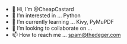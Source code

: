 - 👋 Hi, I’m @CheapCastard
- 👀 I’m interested in ... Python
- 🌱 I’m currently learning ... Kivy, PyMuPDF
- 💞️ I’m looking to collaborate on ...
- 📫 How to reach me ... spam@thedeger.com

<!---
CheapCastard/CheapCastard is a ✨ special ✨ repository because its `README.md` (this file) appears on your GitHub profile.
You can click the Preview link to take a look at your changes.
--->
